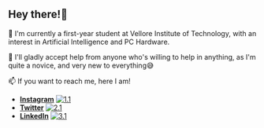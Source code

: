 ## Hey there!👋
🌱 I'm currently a first-year student at Vellore Institute of Technology, with an interest in Artificial Intelligence and PC Hardware.

🤔 I'll gladly accept help from anyone who's willing to help in anything, as I'm quite a novice, and very new to everything😅

📫 If you want to reach me, here I am! 

- [**Instagram**](https://www.instagram.com/sci.fi.sloth/ "My Instagram profile :)") [![1.1]][1] 
- [**Twitter**](https://twitter.com/sci_fi_sloth "My Twitter profile :)") [![2.1]][2]  
- [**LinkedIn**](https://www.linkedin.com/in/indra-sigicharla/ "My LinkedIn profile :)") [![3.1]][3]

[1.1]: https://img.icons8.com/small/32/000000/instagram-new.png 
[2.1]: https://img.icons8.com/ios/32/000000/twitter.png 
[3.1]: https://img.icons8.com/small/32/000000/linkedin.png

[1]: https://www.instagram.com/sci.fi.sloth/ "My Instagram profile :)"
[2]: https://twitter.com/sci_fi_sloth "My Twitter profile :)"
[3]: https://www.linkedin.com/in/indra-sigicharla/ "My LinkedIn profile :)"

<!--
**IndraSigicharla/IndraSigicharla** is a ✨ _special_ ✨ repository because its `README.md` (this file) appears on your GitHub profile.

Here are some ideas to get you started:

- 🔭 I’m currently working on ...
- 🌱 I’m currently learning ...
- 👯 I’m looking to collaborate on ...
- 🤔 I’m looking for help with ...
- 💬 Ask me about ...
- 📫 How to reach me: ...
- 😄 Pronouns: ...
- ⚡ Fun fact: ...
-->
